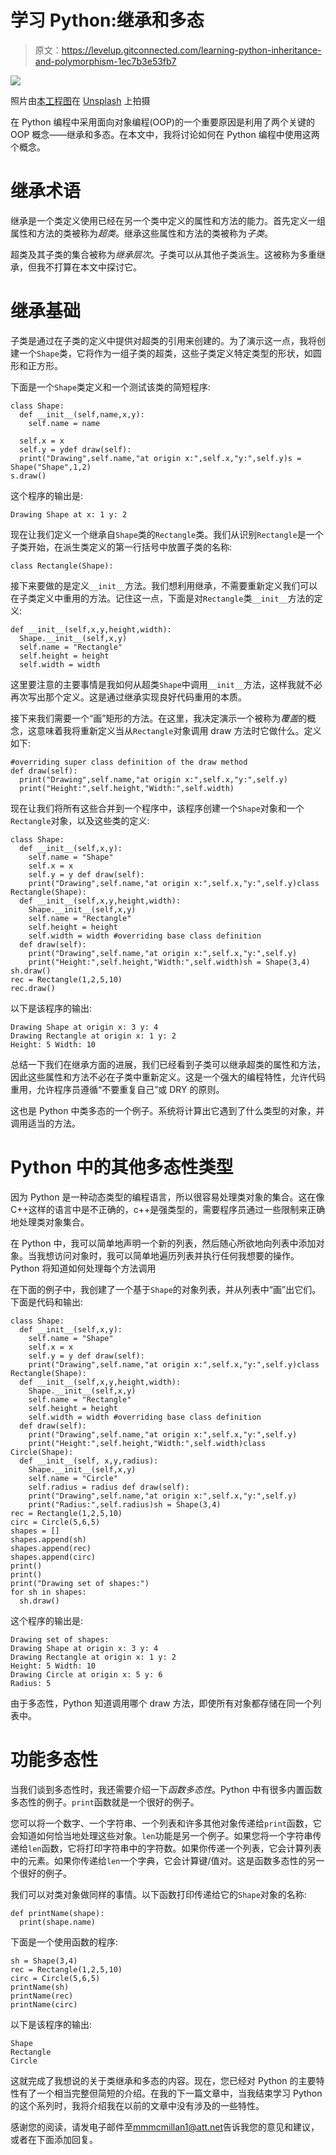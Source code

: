 # 学习 Python:继承和多态

> 原文：<https://levelup.gitconnected.com/learning-python-inheritance-and-polymorphism-1ec7b3e53fb7>

![](img/ac1602f01591fb6e3492b810476d4be1.png)

照片由[本工程图](https://unsplash.com/@thisisengineering?utm_source=medium&utm_medium=referral)在 [Unsplash](https://unsplash.com?utm_source=medium&utm_medium=referral) 上拍摄

在 Python 编程中采用面向对象编程(OOP)的一个重要原因是利用了两个关键的 OOP 概念——继承和多态。在本文中，我将讨论如何在 Python 编程中使用这两个概念。

# 继承术语

继承是一个类定义使用已经在另一个类中定义的属性和方法的能力。首先定义一组属性和方法的类被称为*超类*。继承这些属性和方法的类被称为*子类*。

超类及其子类的集合被称为*继承层次*。子类可以从其他子类派生。这被称为多重继承，但我不打算在本文中探讨它。

# 继承基础

子类是通过在子类的定义中提供对超类的引用来创建的。为了演示这一点，我将创建一个`Shape`类，它将作为一组子类的超类，这些子类定义特定类型的形状，如圆形和正方形。

下面是一个`Shape`类定义和一个测试该类的简短程序:

```
class Shape:
  def __init__(self,name,x,y):
    self.name = name

  self.x = x
  self.y = ydef draw(self):
  print("Drawing",self.name,"at origin x:",self.x,"y:",self.y)s = Shape("Shape",1,2)
s.draw()
```

这个程序的输出是:

```
Drawing Shape at x: 1 y: 2
```

现在让我们定义一个继承自`Shape`类的`Rectangle`类。我们从识别`Rectangle`是一个子类开始，在派生类定义的第一行括号中放置子类的名称:

```
class Rectangle(Shape):
```

接下来要做的是定义`__init__`方法。我们想利用继承，不需要重新定义我们可以在子类定义中重用的方法。记住这一点，下面是对`Rectangle`类`__init__`方法的定义:

```
def __init__(self,x,y,height,width):
  Shape.__init__(self,x,y)
  self.name = "Rectangle"
  self.height = height
  self.width = width
```

这里要注意的主要事情是我如何从超类`Shape`中调用`__init__`方法，这样我就不必再次写出那个定义。这是通过继承实现良好代码重用的本质。

接下来我们需要一个“画”矩形的方法。在这里，我决定演示一个被称为*覆盖*的概念，这意味着我将重新定义当从`Rectangle`对象调用 draw 方法时它做什么。定义如下:

```
#overriding super class definition of the draw method
def draw(self):
  print("Drawing",self.name,"at origin x:",self.x,"y:",self.y)
  print("Height:",self.height,"Width:",self.width)
```

现在让我们将所有这些合并到一个程序中，该程序创建一个`Shape`对象和一个`Rectangle`对象，以及这些类的定义:

```
class Shape:
  def __init__(self,x,y):
    self.name = "Shape"
    self.x = x
    self.y = y def draw(self):
    print("Drawing",self.name,"at origin x:",self.x,"y:",self.y)class Rectangle(Shape):
  def __init__(self,x,y,height,width):
    Shape.__init__(self,x,y)
    self.name = "Rectangle"
    self.height = height
    self.width = width #overriding base class definition
  def draw(self):
    print("Drawing",self.name,"at origin x:",self.x,"y:",self.y)
    print("Height:",self.height,"Width:",self.width)sh = Shape(3,4)
sh.draw()
rec = Rectangle(1,2,5,10)
rec.draw()
```

以下是该程序的输出:

```
Drawing Shape at origin x: 3 y: 4
Drawing Rectangle at origin x: 1 y: 2
Height: 5 Width: 10
```

总结一下我们在继承方面的进展，我们已经看到子类可以继承超类的属性和方法，因此这些属性和方法不必在子类中重新定义。这是一个强大的编程特性，允许代码重用，允许程序员遵循“不要重复自己”或 DRY 的原则。

这也是 Python 中类多态的一个例子。系统将计算出它遇到了什么类型的对象，并调用适当的方法。

# Python 中的其他多态性类型

因为 Python 是一种动态类型的编程语言，所以很容易处理类对象的集合。这在像 C++这样的语言中是不正确的，c++是强类型的，需要程序员通过一些限制来正确地处理类对象集合。

在 Python 中，我可以简单地声明一个新的列表，然后随心所欲地向列表中添加对象。当我想访问对象时，我可以简单地遍历列表并执行任何我想要的操作。Python 将知道如何处理每个方法调用

在下面的例子中，我创建了一个基于`Shape`的对象列表，并从列表中“画”出它们。下面是代码和输出:

```
class Shape:
  def __init__(self,x,y):
    self.name = "Shape"
    self.x = x
    self.y = y def draw(self):
    print("Drawing",self.name,"at origin x:",self.x,"y:",self.y)class Rectangle(Shape):
  def __init__(self,x,y,height,width):
    Shape.__init__(self,x,y)
    self.name = "Rectangle"
    self.height = height
    self.width = width #overriding base class definition
  def draw(self):
    print("Drawing",self.name,"at origin x:",self.x,"y:",self.y)
    print("Height:",self.height,"Width:",self.width)class Circle(Shape):
  def __init__(self, x,y,radius):
    Shape.__init__(self,x,y)
    self.name = "Circle"
    self.radius = radius def draw(self):
    print("Drawing",self.name,"at origin x:",self.x,"y:",self.y)
    print("Radius:",self.radius)sh = Shape(3,4)
rec = Rectangle(1,2,5,10)
circ = Circle(5,6,5)
shapes = []
shapes.append(sh)
shapes.append(rec)
shapes.append(circ)
print()
print()
print("Drawing set of shapes:")
for sh in shapes:
  sh.draw()
```

这个程序的输出是:

```
Drawing set of shapes:
Drawing Shape at origin x: 3 y: 4
Drawing Rectangle at origin x: 1 y: 2
Height: 5 Width: 10
Drawing Circle at origin x: 5 y: 6
Radius: 5
```

由于多态性，Python 知道调用哪个 draw 方法，即使所有对象都存储在同一个列表中。

# 功能多态性

当我们谈到多态性时，我还需要介绍一下*函数多态性*。Python 中有很多内置函数多态性的例子。`print`函数就是一个很好的例子。

您可以将一个数字、一个字符串、一个列表和许多其他对象传递给`print`函数，它会知道如何恰当地处理这些对象。`len`功能是另一个例子。如果您将一个字符串传递给`len`函数，它将打印字符串中的字符数。如果你传递一个列表，它会计算列表中的元素。如果你传递给`len`一个字典，它会计算键/值对。这是函数多态性的另一个很好的例子。

我们可以对类对象做同样的事情。以下函数打印传递给它的`Shape`对象的名称:

```
def printName(shape):
  print(shape.name)
```

下面是一个使用函数的程序:

```
sh = Shape(3,4)
rec = Rectangle(1,2,5,10)
circ = Circle(5,6,5)
printName(sh)
printName(rec)
printName(circ)
```

以下是该程序的输出:

```
Shape
Rectangle
Circle
```

这就完成了我想说的关于类继承和多态的内容。现在，您已经对 Python 的主要特性有了一个相当完整但简短的介绍。在我的下一篇文章中，当我结束学习 Python 的这个系列时，我将介绍我在以前的文章中没有涉及的一些特性。

感谢您的阅读，请发电子邮件至[mmmcmillan1@att.net](mailto:mmmcmillan1@att.net)告诉我您的意见和建议，或者在下面添加回复。